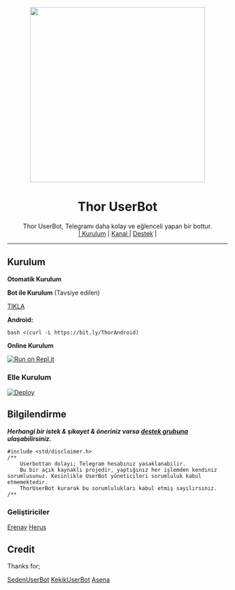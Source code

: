 <div align="center">
  <img src="https://i.ibb.co/PMb0mqx/logo.jpg" width="400" height="400">
  <h1>Thor UserBot</h1>
</div>
<p align="center">
    Thor UserBot, Telegramı daha kolay ve eğlenceli yapan bir bottur. 
    <br>
        <a href="https://github.com/ThorDevTR/ThorUserBot/blob/master/README.md#kurulum">| Kurulum</a> |
        <a href="https://t.me/Thor_UB">Kanal </a> |
        <a href="https://t.me/ThorUBSupport">Destek</a> |
    <br>
</p>

----
## Kurulum
**Otomatik Kurulum**

**Bot ile Kurulum** (Tavsiye edilen)

[TIKLA](https://t.me/thorinstallerbot)

**Android:** 

`bash <(curl -L https://bit.ly/ThorAndroid)`

**Online Kurulum**

[![Run on Repl.it](https://replit.com/badge/github/ThorDev/OnlineAuto)](https://replit.com/@ThorDev/OnlineAuto)

### Elle Kurulum 

[![Deploy](https://www.herokucdn.com/deploy/button.svg)](https://heroku.com/deploy?template=https://github.com/ThorDevTR/ThorUserBot)

## Bilgilendirme
***Herhangi bir istek & şikayet & öneriniz varsa [destek grubuna](https://t.me/ThorUBSupport) ulaşabilirsiniz.***

```
#include <std/disclaimer.h>
/**
    Userbottan dolayı; Telegram hesabınız yasaklanabilir.
    Bu bir açık kaynaklı projedir, yaptığınız her işlemden kendiniz sorumlusunuz. Kesinlikle UserBot yöneticileri sorumluluk kabul etmemektedir.
    ThorUserBot kurarak bu sorumlulukları kabul etmiş sayılırsınız.
/**
```

### Geliştiriciler
  [Erenay](https://github.com/xerw)
  [Herus](https://github.com/OKEANOS0)

## Credit
Thanks for;

[SedenUserBot](https://github.com/TeamDerUntergang/Telegram-SedenUserBot)
[KekikUserBot](https://github.com/KekikAkademi/kekikUserbot)
[Asena](https://github.com/yusufusta/asenauserbot)

